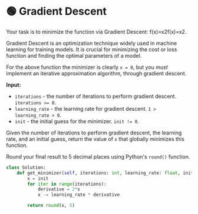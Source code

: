 # 🟢 Gradient Descent

Your task is to minimize the function via Gradient Descent: f(x)=x2f(x)=x2.

Gradient Descent is an optimization technique widely used in machine learning for training models. It is crucial for minimizing the cost or loss function and finding the optimal parameters of a model.

For the above function the minimizer is clearly `x = 0`, but you _must_ implement an iterative approximation algorithm, through gradient descent.

**Input:**

* `iterations` - the number of iterations to perform gradient descent. `iterations >= 0`.
* `learning_rate` - the learning rate for gradient descent. `1 > learning_rate > 0`.
* `init` - the initial guess for the minimizer. `init != 0`.

Given the number of iterations to perform gradient descent, the learning rate, and an initial guess, return the value of `x` that globally minimizes this function.

Round your final result to 5 decimal places using Python's `round()` function.

```python
class Solution:
    def get_minimizer(self, iterations: int, learning_rate: float, init: int) -> float:
        x = init
        for iter in range(iterations):
            derivative = 2*x
            x -= learning_rate * derivative

        return round(x, 5)
```
